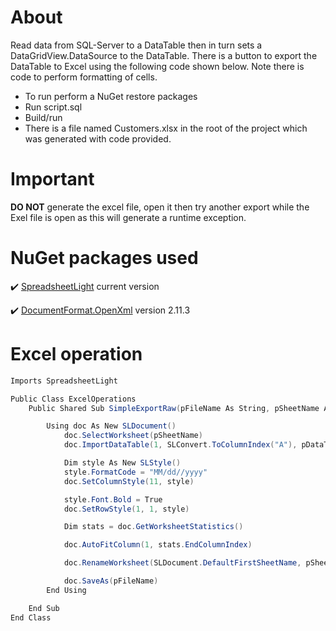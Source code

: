 ﻿# About

Read data from SQL-Server to a DataTable then in turn sets a DataGridView.DataSource to the DataTable. There is a button to export the DataTable to Excel using the following code shown below. Note there is code to perform formatting of cells.

- To run perform a NuGet restore packages
- Run script.sql
- Build/run
- There is a file named Customers.xlsx in the root of the project which was generated with code provided.

# Important

**DO NOT** generate the excel file, open it then try another export while the Exel file is open as this will generate a runtime exception.

# NuGet packages used

:heavy_check_mark: [SpreadsheetLight](https://www.nuget.org/packages/SpreadsheetLight/) current version

:heavy_check_mark: [DocumentFormat.OpenXml](https://www.nuget.org/packages/DocumentFormat.OpenXml/) version 2.11.3


# Excel operation

```csharp
Imports SpreadsheetLight

Public Class ExcelOperations
    Public Shared Sub SimpleExportRaw(pFileName As String, pSheetName As String, pDataTable As DataTable, pColumnHeaders As Boolean)

        Using doc As New SLDocument()
            doc.SelectWorksheet(pSheetName)
            doc.ImportDataTable(1, SLConvert.ToColumnIndex("A"), pDataTable, pColumnHeaders)

            Dim style As New SLStyle()
            style.FormatCode = "MM/dd//yyyy"
            doc.SetColumnStyle(11, style)

            style.Font.Bold = True
            doc.SetRowStyle(1, 1, style)

            Dim stats = doc.GetWorksheetStatistics()

            doc.AutoFitColumn(1, stats.EndColumnIndex)

            doc.RenameWorksheet(SLDocument.DefaultFirstSheetName, pSheetName)

            doc.SaveAs(pFileName)
        End Using

    End Sub
End Class
```
